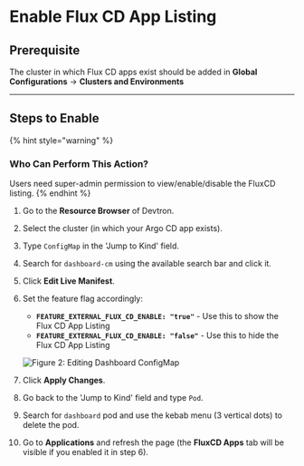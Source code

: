 # Enable Flux CD App Listing

## Prerequisite

The cluster in which Flux CD apps exist should be added in **Global Configurations** → **Clusters and Environments**

---

## Steps to Enable

{% hint style="warning" %}
### Who Can Perform This Action?
Users need super-admin permission to view/enable/disable the FluxCD listing.
{% endhint %}

1. Go to the **Resource Browser** of Devtron.

2. Select the cluster (in which your Argo CD app exists).

3. Type `ConfigMap` in the 'Jump to Kind' field.

4. Search for `dashboard-cm` using the available search bar and click it.

5. Click **Edit Live Manifest**.

6. Set the feature flag accordingly:
    * **`FEATURE_EXTERNAL_FLUX_CD_ENABLE: "true"`** - Use this to show the Flux CD App Listing
    * **`FEATURE_EXTERNAL_FLUX_CD_ENABLE: "false"`** - Use this to hide the Flux CD App Listing

    ![Figure 2: Editing Dashboard ConfigMap](https://devtron-public-asset.s3.us-east-2.amazonaws.com/images/creating-application/fluxcd/flux-feature-flag.jpg)

7. Click **Apply Changes**.

8. Go back to the 'Jump to Kind' field and type `Pod`.

9. Search for `dashboard` pod and use the kebab menu (3 vertical dots) to delete the pod.

10. Go to **Applications** and refresh the page (the **FluxCD Apps** tab will be visible if you enabled it in step 6).